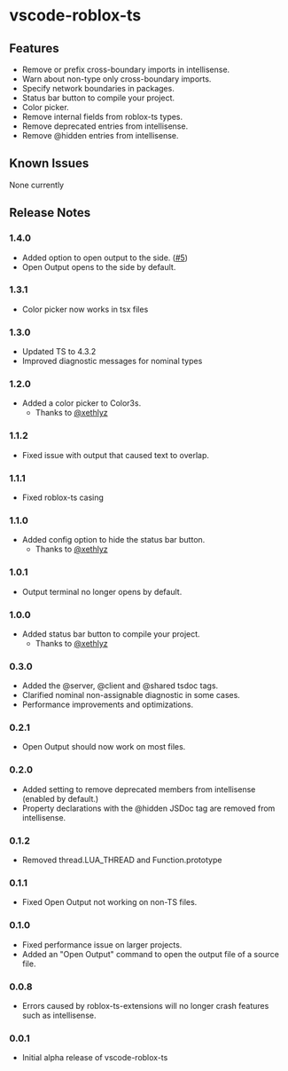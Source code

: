 # vscode-roblox-ts

## Features

- Remove or prefix cross-boundary imports in intellisense.
- Warn about non-type only cross-boundary imports.
- Specify network boundaries in packages.
- Status bar button to compile your project.
- Color picker.
- Remove internal fields from roblox-ts types.
- Remove deprecated entries from intellisense.
- Remove @hidden entries from intellisense.

## Known Issues

None currently

## Release Notes

### 1.4.0
- Added option to open output to the side. ([#5](https://github.com/roblox-ts/vscode-roblox-ts/pull/5))
- Open Output opens to the side by default.

### 1.3.1
- Color picker now works in tsx files

### 1.3.0
- Updated TS to 4.3.2
- Improved diagnostic messages for nominal types

### 1.2.0
- Added a color picker to Color3s.
	- Thanks to [@xethlyz](https://github.com/xethlyx)

### 1.1.2
- Fixed issue with output that caused text to overlap.

### 1.1.1
- Fixed roblox-ts casing

### 1.1.0
- Added config option to hide the status bar button.
	- Thanks to [@xethlyz](https://github.com/xethlyx)

### 1.0.1
- Output terminal no longer opens by default.

### 1.0.0
- Added status bar button to compile your project.
	- Thanks to [@xethlyz](https://github.com/xethlyx)

### 0.3.0
- Added the @server, @client and @shared tsdoc tags.
- Clarified nominal non-assignable diagnostic in some cases.
- Performance improvements and optimizations.

### 0.2.1
- Open Output should now work on most files.

### 0.2.0
- Added setting to remove deprecated members from intellisense (enabled by default.)
- Property declarations with the @hidden JSDoc tag are removed from intellisense.

### 0.1.2
- Removed thread.LUA_THREAD and Function.prototype

### 0.1.1
- Fixed Open Output not working on non-TS files.

### 0.1.0
- Fixed performance issue on larger projects.
- Added an "Open Output" command to open the output file of a source file.

### 0.0.8

- Errors caused by roblox-ts-extensions will no longer crash features such as intellisense.

### 0.0.1

- Initial alpha release of vscode-roblox-ts
